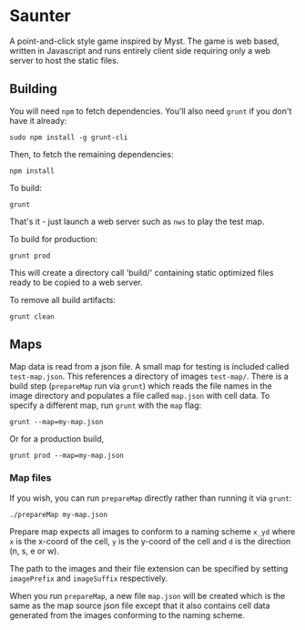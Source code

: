 # Saunter

A point-and-click style game inspired by Myst. The game is web based, written in Javascript and runs entirely client side requiring only a web server to host the static files.

## Building

You will need `npm` to fetch dependencies. You'll also need `grunt` if you don't have it already:

    sudo npm install -g grunt-cli

Then, to fetch the remaining dependencies:

    npm install

To build:

    grunt

That's it - just launch a web server such as `nws` to play the test map.

To build for production:

    grunt prod 

This will create a directory  call 'build/' containing static optimized files ready to be copied to a web server.

To remove all build artifacts:

    grunt clean

## Maps

Map data is read from a json file. A small map for testing is included called `test-map.json`. This references a directory of images `test-map/`. There is a build step (`prepareMap` run via `grunt`) which reads the file names in the image directory and populates a file called `map.json` with cell data. To specify a different map, run `grunt` with the `map` flag:

    grunt --map=my-map.json

Or for a production build,

    grunt prod --map=my-map.json

### Map files

If you wish, you can run `prepareMap` directly rather than running it via `grunt`:

    ./prepareMap my-map.json

Prepare map expects all images to conform to a naming scheme `x_yd` where `x` is the x-coord of the cell, `y` is the y-coord of the cell and `d` is the direction (n, s, e or w).

The path to the images and their file extension can be specified by setting `imagePrefix` and `imageSuffix` respectively.

When you run `prepareMap`, a new file `map.json` will be created which is the same as the map source json file except that it also contains cell data generated from the images conforming to the naming scheme. 

